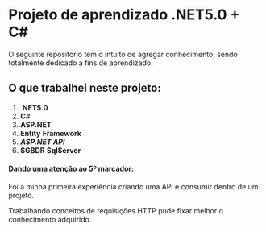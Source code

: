 # Projeto de aprendizado .NET5.0 + C# 

O seguinte repositório tem o intuito de agregar conhecimento, sendo totalmente dedicado a fins de aprendizado.

## O que trabalhei neste projeto:

1. .**NET5.0**
2. **C**#
3. **ASP.NET**
4. **Entity** **Framework**
5. ***ASP.NET API***
6. **SGBDR** **SqlServer**

#### Dando uma atenção ao 5º marcador:

Foi a minha primeira experiência criando uma API e consumir dentro de um projeto.

Trabalhando conceitos de requisições HTTP pude fixar melhor o conhecimento adquirido.





